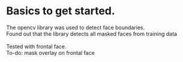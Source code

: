 # Basics to get started.
The opencv library was used to detect face boundaries. </br>
Found out that the library detects all masked faces from training data
</br>
</br>
Tested with frontal face. </br>
To-do: mask overlay on frontal face
